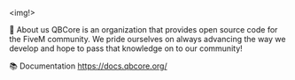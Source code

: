 <img!>

👋 About us
QBCore is an organization that provides open source code for the FiveM community. We pride ourselves on always advancing the way we develop and hope to pass that knowledge on to our community!

📚 Documentation
https://docs.qbcore.org/
